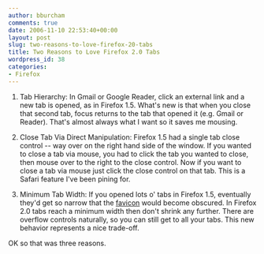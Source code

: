 ```yaml
---
author: bburcham
comments: true
date: 2006-11-10 22:53:40+00:00
layout: post
slug: two-reasons-to-love-firefox-20-tabs
title: Two Reasons to Love Firefox 2.0 Tabs
wordpress_id: 38
categories:
- Firefox
---
```



	
  1. Tab Hierarchy: In Gmail or Google Reader, click an external link and a new tab is opened, as in Firefox 1.5.  What's new is that when you close that second tab, focus returns to the tab that opened it (e.g. Gmail or Reader).  That's almost always what I want so it saves me mousing.

	
  2. Close Tab Via Direct Manipulation: Firefox 1.5 had a single tab close control -- way over on the right hand side of the window.  If you wanted to close a tab via mouse, you had to click the tab you wanted to close, then mouse over to the right to the close control.  Now if you want to close a tab via mouse just click the close control on that tab.  This is a Safari feature I've been pining for.

	
  3. Minimum Tab Width: If you opened lots o' tabs in Firefox 1.5, eventually they'd get so narrow that the [favicon](http://en.wikipedia.org/wiki/Favicon) would become obscured.  In Firefox 2.0 tabs reach a minimum width then don't shrink any further.  There are overflow controls naturally, so you can still get to all your tabs.  This new behavior represents a nice trade-off.


OK so that was three reasons.
